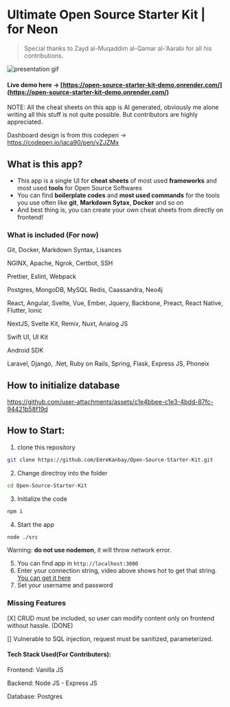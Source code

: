 # Ultimate Open Source Starter Kit | for Neon

> Special thanks to Zayd al-Muqaddim al-Qamar al-‘Aarabi for all his contributions.

![presentation gif](https://github.com/user-attachments/assets/085a6771-a94e-450f-8129-7036fefbfd3c)

#### Live demo here -> [https://open-source-starter-kit-demo.onrender.com/](https://open-source-starter-kit-demo.onrender.com/)

NOTE: All the cheat sheets on this app is AI generated, obviously me alone writing all this stuff is not quite possible. But contributors are highly appreciated.

Dashboard design is from this codepen -> https://codepen.io/jaca90/pen/vZJZMx

## What is this app?

- This app is a single UI for **cheat sheets** of most used **frameworks** and most used **tools** for Open Source Softwares
- You can find **boilerplate codes** and **most used commands** for the tools you use often like **git**, **Markdown Sytax**, **Docker** and so on
- And best thing is, you can create your own cheat sheets from directly on frontend!


### What is included (For now)

Git, Docker, Markdown Syntax, Lisances

NGINX, Apache, Ngrok, Certbot, SSH

Prettier, Eslint, Webpack

Postgres, MongoDB, MySQL Redis, Caassandra, Neo4j

React, Angular, Svelte, Vue, Ember, Jquery, Backbone, Preact, React Native, Flutter, Ionic

NextJS, Svelte Kit, Remix, Nuxt, Analog JS

Swift UI, UI Kit

Android SDK

Laravel, Django, .Net, Ruby on Rails, Spring, Flask, Express JS, Phoneix

## How to initialize database

https://github.com/user-attachments/assets/c1e4bbee-c1e3-4bdd-87fc-94421b58f19d

## How to Start:

1. clone this repository

```bash
git clone https://github.com/EmreKanbay/Open-Source-Starter-Kit.git
```

2. Change directroy into the folder

```bash
cd Open-Source-Starter-Kit
```

3. Initialize the code

```bash
npm i
```

4. Start the app

```bash
node ./src
```

Warning: **do not use nodemon**, it will throw network error.

5. You can find app in `http://localhost:3000`
6. Enter your connection string, video above shows hot to get that string. [You can get it here](https://console.neon.tech)
7. Set your username and password

### Missing Features

[X] CRUD must be included, so user can modify content only on frontend without hassle. (DONE)

[] Vulnerable to SQL injection, request must be sanitized, parameterized.

#### Tech Stack Used(For Contributers):

Frontend: Vanilla JS

Backend: Node JS - Express JS

Database: Postgres




